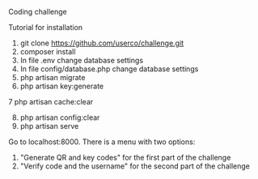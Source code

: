  Coding challenge
 
 Tutorial for installation
 
 1. git clone https://github.com/userco/challenge.git
 2. composer install
 3. In file .env change database settings
 4. In file config/database.php change database settings
 5. php artisan migrate
 6. php artisan key:generate
 
 7  php artisan cache:clear
 
 8. php artisan config:clear
 9. php artisan serve
 
 Go to localhost:8000.
 There is a menu with two options:
 1. "Generate QR and key codes" for the first part of the challenge
 2. "Verify code and the username" for the second part of the challenge
 
 
 
